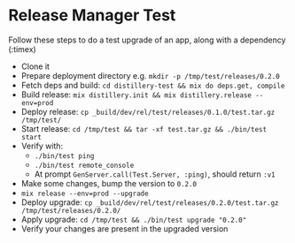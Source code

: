 # Release Manager Test

Follow these steps to do a test upgrade of an app, along with a dependency (:timex)

- Clone it
- Prepare deployment directory e.g. `mkdir -p /tmp/test/releases/0.2.0`
- Fetch deps and build: `cd distillery-test && mix do deps.get, compile`
- Build release: `mix distillery.init && mix distillery.release --env=prod`
- Deploy release: `cp _build/dev/rel/test/releases/0.1.0/test.tar.gz /tmp/test/`
- Start release: `cd /tmp/test && tar -xf test.tar.gz && ./bin/test start`
- Verify with:
  - `./bin/test ping`
  - `./bin/test remote_console`
  - At prompt `GenServer.call(Test.Server, :ping)`, should return `:v1`
- Make some changes, bump the version to `0.2.0`
- `mix release --env=prod --upgrade`
- Deploy upgrade: `cp _build/dev/rel/test/releases/0.2.0/test.tar.gz /tmp/test/releases/0.2.0/`
- Apply upgrade: `cd /tmp/test && ./bin/test upgrade "0.2.0"`
- Verify your changes are present in the upgraded version

